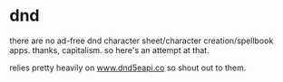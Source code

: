 # dnd

there are no ad-free dnd character sheet/character creation/spellbook apps. thanks, capitalism. so here's an attempt at that.

relies pretty heavily on www.dnd5eapi.co so shout out to them.
